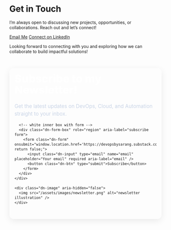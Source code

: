 <div class="page__splash contact-box">
  <h1>Get in Touch</h1>
  <p>I’m always open to discussing new projects, opportunities, or collaborations. Reach out and let’s connect!</p>

  <!-- Contact buttons -->
  <div class="contact-buttons">
    <a href="mailto:sarangdeshmukh550@gmail.com">Email Me</a>
    <a href="https://www.linkedin.com/in/sarang-deshmukh-125197182/" target="_blank">Connect on LinkedIn</a>
  </div>

  <!-- Neon visual accent -->
  <div class="neon-line"></div>

  <p>Looking forward to connecting with you and exploring how we can collaborate to build impactful solutions!</p>
</div>

<!-- DevOps by Sarang — Newsletter Block -->
<section class="dn-newsletter" aria-label="newsletter">
  <div class="dn-inner mobile-padding-bottom">
    <div class="dn-left">
      <h2 class="dn-title">Subscribe to my Newsletter!</h2>
      <p class="dn-desc">Get the latest updates on DevOps, Cloud, and Automation straight to your inbox.</p>

      <!-- white inner box with form -->
      <div class="dn-form-box" role="region" aria-label="subscribe form">
        <form class="dn-form" onsubmit="window.location.href='https://devopsbysarang.substack.com/'; return false;">
          <input class="dn-input" type="email" name="email" placeholder="Your email" required aria-label="email" />
          <button class="dn-btn" type="submit">Subscribe</button>
        </form>
      </div>
    </div>

    <div class="dn-image" aria-hidden="false">
      <img src="/assets/images/newsletter.png" alt="newsletter illustration" />
    </div>
  </div>
</section>

<!-- Styles -->
<style>
/* Newsletter container */
.dn-newsletter { 
  width: 100% !important;
  background: transparent !important;
  padding: 2rem 0 1rem 0 !important;
  margin: 0 auto !important;
}

@media (max-width: 880px) {
  .dn-newsletter {
    padding: 0 0 1rem 0 !important; /* top:0, right:0, bottom:1rem, left:0 */
  }
}

/* inner container */
.dn-inner {
  display: flex !important;
  align-items: center !important;
  justify-content: space-between !important;
  gap: 2rem !important;
  max-width: 1100px !important;
  margin: 0 auto !important;
  padding: 1rem 1rem 2rem 1rem !important;
  box-sizing: border-box !important;
  border-radius: 14px !important;
}

/* add border only for desktop */
@media (min-width: 881px) {
  .dn-inner {
    border: 1px solid rgba(255,255,255,0.15) !important;  /* subtle outer line */
    box-shadow: 0 6px 22px rgba(0,0,0,0.08) !important;   /* optional soft shadow */
  }
}

/* left column */
.dn-left { flex: 1 1 55% !important; min-width: 280px !important; }

/* heading & description */
.dn-title {
  margin: 0 0 0.5rem 0 !important; 
  padding: 0 0 1rem 0 !important;
  font-size: 2.25rem !important;
  line-height: 1.02 !important;
  color: #ffffff !important;
  font-weight: 800 !important;
}

.dn-desc {
  margin: 0 0 1rem 0 !important;
  color: #c9d4e6 !important;
  font-size: 1.05rem !important;
  line-height: 1.45 !important;
}

/* white inner form box */
.dn-form-box {
  background: #f7f7f7 !important;
  padding: 14px 14px 2.1px 14px !important;
  border-radius: 12px !important;
  box-shadow: 0 6px 18px rgba(3,10,24,0.08) !important;
  display: block !important;
  width: 100% !important;
  box-sizing: border-box !important;
}

/* form layout */
.dn-form {
  display: flex !important;
  gap: 0.25rem !important;
  align-items: center !important;
  width: 100% !important;
}

.dn-input {
  flex: 1 1 auto !important;
  padding: 16px 18px !important;
  font-size: 1rem !important;
  border-radius: 10px !important;
  border: 0 !important;
  outline: 0 !important;
  background: #0d1425 !important;
  color: #e6eef8 !important;
  box-shadow: inset 0 2px 6px rgba(2,6,23,0.3) !important;
  box-sizing: border-box !important;
}

.dn-input::placeholder { color: #6b7688 !important; }

.dn-btn {
  padding: 14px 28px !important;
  font-size: 1.05rem !important;
  border-radius: 10px !important;
  border: 0.1px solid #fff !important;  
  cursor: pointer !important;
  font-weight: 700 !important;
  background: linear-gradient(135deg, #6366F1 0%, #3B82F6 50%, #FF2D55 100%) !important;
  color: #fff !important;
  display: inline-flex !important;
  align-items: center !important;
  justify-content: center !important;
  box-shadow: 0 12px 30px rgba(99,102,241,0.14) !important;  
  transform: translateY(-3px) !important;
  transition: transform .14s ease, box-shadow .14s ease !important;
}

.dn-btn:hover {
  box-shadow: 0 16px 36px rgba(99,102,241,0.2) !important;
  transform: translateY(-4px) !important;
}

/* right image column */
.dn-image { flex: 0 0 38% !important; display:flex !important; align-items:center !important; justify-content:center !important; }
.dn-image img {
  display:block !important;
  max-width: 390px !important;
  width: 100% !important;
  height: auto !important;
  object-fit: contain !important;
}

/* Responsive mobile: image on top */
@media (max-width: 880px) {
  .dn-inner { 
    flex-direction: column !important; 
    align-items: center !important; 
    padding: 0rem 1rem 1.4rem 1rem !important;  /* default mobile padding */
    gap: 1rem !important; 
    border: none !important; 
    box-shadow: none !important; 
  }

  /* extra bottom padding mobile only */
  .dn-inner.mobile-padding-bottom {
    padding-bottom: 3rem !important;
  }

  .dn-image { order: -1 !important; width: 100% !important; }
  .dn-image img { max-width: 320px !important; margin: 0 auto !important; }
  .dn-left { width: 100% !important; }
  .dn-form { flex-direction: column !important; gap: 0.6rem !important; }
  .dn-input, .dn-btn { width: 100% !important; }
  .dn-title { font-size: 1.6rem !important; text-align: center !important; }
  .dn-desc  { text-align: center !important; }
}

/* Safety */
.dn-newsletter, .dn-newsletter * { box-sizing: border-box !important; }
</style>
